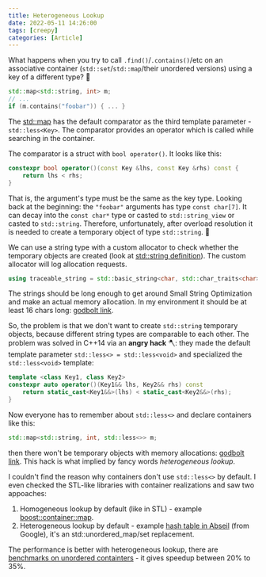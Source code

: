 ```yaml
---
title: Heterogeneous Lookup
date: 2022-05-11 14:26:00
tags: [creepy]
categories: [Article]
---
```


What happens when you try to call `.find()`/`.contains()`/etc on an associative container
(`std::set`/`std::map`/their unordered versions) using a key of a different type? 🤔

```c++
std::map<std::string, int> m;
// ...
if (m.contains("foobar")) { ... }
```

The [std::map](https://en.cppreference.com/w/cpp/container/map) has the default comparator as the third template
parameter - `std::less<Key>`. The comparator provides an operator which is called while searching in the container.

The comparator is a struct with `bool operator()`. It looks like this:
```c++
constexpr bool operator()(const Key &lhs, const Key &rhs) const {
    return lhs < rhs;
}
```

That is, the argument's type must be the same as the key type. Looking back at the beginning:
the `"foobar"` arguments has type `const char[7]`. It can decay into the `const char*` type or casted to
`std::string_view` or casted to `std::string`. Therefore, unfortunately, after overload resolution it is needed to create
a temporary object of type `std::string`. 💩

We can use a string type with a custom allocator to check whether the temporary objects are created
(look at [std::string definition](https://en.cppreference.com/w/cpp/string)). The custom allocator will log allocation requests.
```c++
using traceable_string = std::basic_string<char, std::char_traits<char>, trace_allocator<char>>;
```
The strings should be long enough to get around Small String Optimization and make an actual memory allocation. In my
environment it should be at least 16 chars long: [godbolt link](https://godbolt.org/z/3s5rPv6sd).

So, the problem is that we don't want to create `std::string` temporary objects, because different string types are comparable to each other.
The problem was solved in C++14 via an **angry hack** 🪓: they made the default template parameter `std::less<> = std::less<void>` and
specialized the `std::less<void>` template:
```c++
template <class Key1, class Key2>
constexpr auto operator()(Key1&& lhs, Key2&& rhs) const
    return static_cast<Key1&&>(lhs) < static_cast<Key2&&>(rhs);
}
```

Now everyone has to remember about `std::less<>` and declare containers like this:
```c++
std::map<std::string, int, std::less<>> m;
```
then there won't be temporary objects with memory allocations: [godbolt link](https://godbolt.org/z/KMYKhdzhb).
This hack is what implied by fancy words *heterogeneous lookup*.

I couldn't find the reason why containers don't use `std::less<>` by default. I even checked the STL-like libraries with container
realizations and saw two appoaches:
1. Homogeneous lookup by default (like in STL) - example [boost::container::map](https://www.boost.org/doc/libs/master/doc/html/boost/container/map.html).
2. Heterogeneous lookup by default - example [hash table in Abseil](https://abseil.io/docs/cpp/guides/container) (from Google),
it's an std::unordered\_map/set replacement.

The performance is better with heterogeneous lookup, there are [benchmarks on unordered containters](https://www.open-std.org/jtc1/sc22/wg21/docs/papers/2018/p0919r3.html#implementation) - it gives speedup between 20% to 35%.
